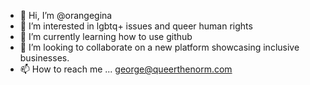- 👋 Hi, I’m @orangegina
- 👀 I’m interested in lgbtq+ issues and queer human rights
- 🌱 I’m currently learning how to use github
- 💞️ I’m looking to collaborate on a new platform showcasing inclusive businesses.
- 📫 How to reach me ... george@queerthenorm.com

<!---
orangegina/orangegina is a ✨ special ✨ repository because its `README.md` (this file) appears on your GitHub profile.
You can click the Preview link to take a look at your changes.
--->
